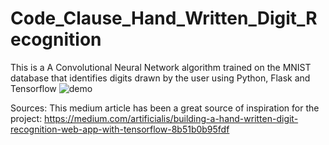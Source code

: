 # Code_Clause_Hand_Written_Digit_Recognition
This is a A Convolutional Neural Network algorithm trained on the MNIST database that identifies digits drawn by the user using Python, Flask and Tensorflow
![demo](https://github.com/skanderkaroui/Code_Clause_Hand_Written_Digit_Recognition/assets/58629441/42aeb87d-ab0f-4422-af10-97a3267531b7)




Sources: 
This medium article has been a great source of inspiration for the project:
https://medium.com/artificialis/building-a-hand-written-digit-recognition-web-app-with-tensorflow-8b51b0b95fdf

